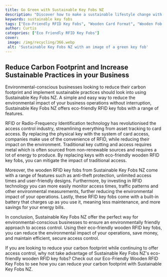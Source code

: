 ```yaml
---
title: Go Green with Sustainable Key Fobs NZ
description: "Discover how to make a sustainable lifestyle change with Sustainable Key Fobs NZ Learn about their innovative designs and how to use them for a greener lifestyle"
keywords: sustainable key fobs
tags: ["Eco-Friendly RFID Key Fobs", "Wooden Card Format", "Wooden Fob Format", "RFID Key Fob Bulk Orders", "RFID Key Fob Durability", "RFID Key Fob Applications", "RFID Key Fob Integration", "RFID Key Fob Support"]
author: Curtis
categories: ["Eco Friendly RFID Key Fobs"]
cover: 
 image: /img/recycling/366.webp
 alt: 'Sustainable Key Fobs NZ with an image of a green key fob'
---
```

## Reduce Carbon Footprint and Increase Sustainable Practices in your Business
Environmental-conscious businesses looking to reduce their carbon footprint and implement sustainable practices should look into using Sustainable Key Fobs NZ. A simple and easy way to reduce the environmental impact of your business operations without interruption, Sustainable Key Fobs NZ offers eco-friendly RFID key fobs with a range of features.

RFID or Radio-Frequency Identification technology has revolutionised the access control industry, streamlining everything from asset tracking to card access. By replacing the physical key with the system of card access, companies make use of the convenience of RFID, while reducing their impact on the environment. Traditional key cutting and access requires metal which is often sourced from non-renewable sources and requires a lot of energy to produce. By replacing keys with eco-friendly wooden RFID key fobs, you can mitigate the impact of traditional access.

Moreover, the wooden RFID key fobs from Sustainable Key Fobs NZ come with a range of features such as anti-theft protection, unlimited access times and user-friendly designs. Furthermore, by investing in RFID technology you can more easily monitor access times, traffic patterns and other environmental measurements, further reducing the environmental impact of your operations. Lastly, these RFID key fobs come with a built-in battery that charges up as you use it, meaning less maintenance, and more savings for your energy bills.

In conclusion, Sustainable Key Fobs NZ offer the perfect way for environmental-conscious businesses to ensure an environmentally friendly approach to access control. Using their eco-friendly wooden RFID key fobs, you can reduce the environmental impact of your operations, save money, and maintain efficient, secure access control. 

If you are looking to reduce your carbon footprint while continuing to offer access control, why not take advantage of Sustainable Key Fobs NZ's eco-friendly wooden RFID key fobs? Check out our Eco-Friendly Wooden RFID Key Fobs to see how you can reduce your carbon footprint with Sustainable Key Fobs NZ.
